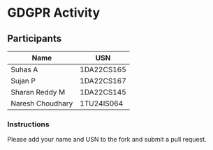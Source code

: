 # GDGPR Activity

## Participants

| Name   | USN        |
|--------|------------|
| Suhas A| 1DA22CS165 |
| Sujan P| 1DA22CS167 |
| Sharan Reddy M| 1DA22CS145|
| Naresh Choudhary| 1TU24IS064 |
### Instructions
Please add your name and USN to the fork and submit a pull request. 


